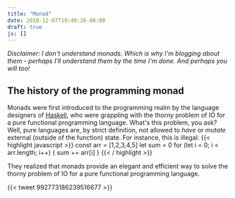 ```yaml
---
title: "Monad"
date: 2018-12-07T19:40:26-08:00
draft: true
js: []
---
```


*Disclaimer: I don't understand monads. Which is why I'm blogging about them - perhaps I'll understand them by the time I'm done. And perhaps you will too!*

## The history of the programming monad
Monads were first introduced to the programming realm by the language designers of [Haskell](https://www.haskell.org/), who were grappling with the thorny problem of IO for a pure functional programming language. What's this problem, you ask? Well, pure languages are, by strict definition, not allowed to *have* or *mutate* external (outside of the function) state. For instance, this is illegal:
{{< highlight javascript >}}
const arr = [1,2,3,4,5]
let sum = 0
for (let i = 0; i < arr.length; i++) {
  sum += arr[i]
}
{{< / highlight >}}


 They realized that monads provide an elegant and efficient way to solve the thorny problem of IO for a pure functional programming language.



{{< tweet 992773186239516677 >}}